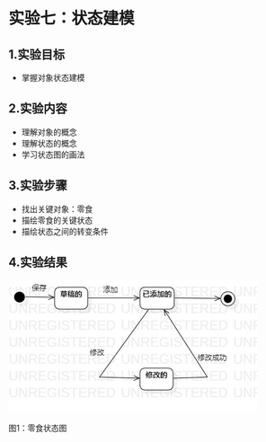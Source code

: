 # 实验七：状态建模

 ## 1.实验目标

 - 掌握对象状态建模

 ## 2.实验内容

- 理解对象的概念
- 理解状态的概念
- 学习状态图的画法

 ## 3.实验步骤

- 找出关键对象：零食
- 描绘零食的关键状态
- 描绘状态之间的转变条件

 ## 4.实验结果


 ![零食的状态图](./model7_1.jpg)  

 图1：零食状态图
